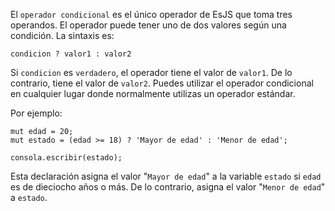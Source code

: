 El `operador condicional` es el único operador de EsJS que toma tres operandos. El operador puede tener uno de dos valores según una condición. La sintaxis es:

```esjs
condicion ? valor1 : valor2
```

Si `condicion` es `verdadero`, el operador tiene el valor de `valor1`. De lo contrario, tiene el valor de `valor2`. Puedes utilizar el operador condicional en cualquier lugar donde normalmente utilizas un operador estándar.

Por ejemplo:

<EsEditor>

```esjs
mut edad = 20;
mut estado = (edad >= 18) ? 'Mayor de edad' : 'Menor de edad';

consola.escribir(estado);
```

</EsEditor>

Esta declaración asigna el valor "`Mayor de edad`" a la variable `estado` si `edad` es de dieciocho años o más. De lo contrario, asigna el valor "`Menor de edad`" a `estado`.
